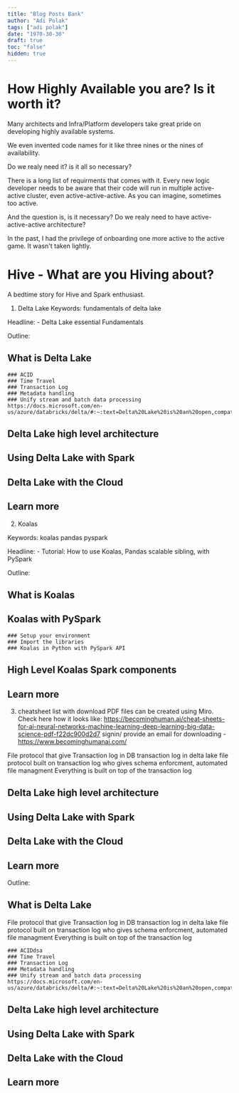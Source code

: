 ```yaml
---
title: "Blog Posts Bank"
author: "Adi Polak"
tags: ["adi polak"]
date: "1970-30-30"
draft: true
toc: "false"
hidden: true
---
```


# How Highly Available you are? Is it worth it?
Many architects and Infra/Platform developers take great pride on developing highly available systems.

We even invented code names for it like three nines or the nines of availability.

Do we realy need it? is it all so necessary?

There is a long list of requirments that comes with it.
Every new logic developer needs to be aware that their code will run in multiple active-active cluster, even active-active-active. As you can imagine, sometimes too active.

And the question is, is it necessary? Do we realy need to have active-active-active architecture?

In the past, I had the privilege of onboarding one more active to the active game. It wasn't taken lightly. 




# Hive - What are you Hiving about?
A bedtime story for Hive and Spark enthusiast.




1. Delta Lake
Keywords:
fundamentals of delta lake


Headline:
    - Delta Lake essential Fundamentals 
  
Outline:
  ## What is Delta Lake
    ### ACID
    ### Time Travel
    ### Transaction Log
    ### Metadata handling
    ### Unify stream and batch data processing
    https://docs.microsoft.com/en-us/azure/databricks/delta/#:~:text=Delta%20Lake%20is%20an%20open,compatible%20with%20Apache%20Spark%20APIs.


  ## Delta Lake high level architecture
  ## Using Delta Lake with Spark
  ## Delta Lake with the Cloud
  ## Learn more



2. Koalas

Keywords:
koalas pandas pyspark

Headline: 
    - Tutorial: How to use Koalas, Pandas scalable sibling, with PySpark

Outline:
 ## What is Koalas
 ## Koalas with PySpark
    ### Setup your environment
    ### Import the libraries
    ### Koalas in Python with PySpark API

 ## High Level Koalas Spark components
 ## Learn more



3. cheatsheet list with download PDF files
   can be created using Miro.
   Check here how it looks like: https://becominghuman.ai/cheat-sheets-for-ai-neural-networks-machine-learning-deep-learning-big-data-science-pdf-f22dc900d2d7
   signin/ provide an email for downloading - https://www.becominghumanai.com/






File protocol that give 
Transaction log in DB
transaction log in delta lake
file protocol built on transaction log who gives schema enforcment, automated file managment
Everything is built on top of the transaction log






  ## Delta Lake high level architecture
  ## Using Delta Lake with Spark
  ## Delta Lake with the Cloud
  ## Learn more







  
Outline:
## What is Delta Lake

File protocol that give 
Transaction log in DB
transaction log in delta lake
file protocol built on transaction log who gives schema enforcment, automated file managment
Everything is built on top of the transaction log



    ### ACIDdsa
    ### Time Travel
    ### Transaction Log
    ### Metadata handling
    ### Unify stream and batch data processing
    https://docs.microsoft.com/en-us/azure/databricks/delta/#:~:text=Delta%20Lake%20is%20an%20open,compatible%20with%20Apache%20Spark%20APIs.


  ## Delta Lake high level architecture
  ## Using Delta Lake with Spark
  ## Delta Lake with the Cloud
  ## Learn more